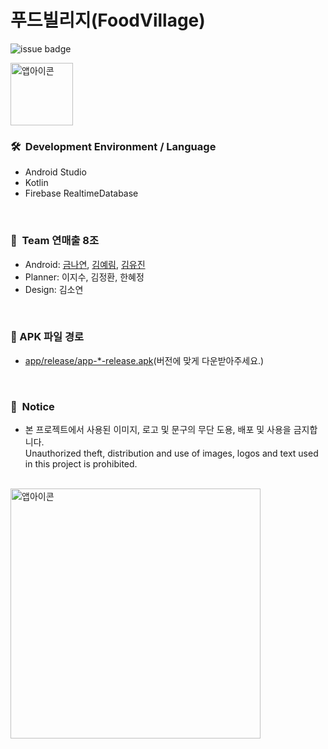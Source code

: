 # 푸드빌리지(FoodVillage)
![issue badge](https://img.shields.io/badge/platform-Android-brightgreen)

<img width="100" alt="앱아이콘" src="https://user-images.githubusercontent.com/52696359/143649389-4fb99468-d98e-4467-9a97-9681d7153218.png">  

### 🛠&nbsp;&nbsp;Development Environment / Language
- Android Studio
- Kotlin
- Firebase RealtimeDatabase
<br/>

### 👥&nbsp;&nbsp;Team 연매출 8조
- Android: [금나연](https://github.com/NayeonKeum), [김예림](https://github.com/aerimforest), [김유진](https://github.com/yujinkimmn)
- Planner: 이지수, 김정환, 한혜정
- Design: 김소연
<br/>

### 🔗 APK 파일 경로
- [app/release/app-*-release.apk](https://github.com/KUSITMS-Official/24th_DemoDay_FoodVillage_8/tree/master/app/release)(버전에 맞게 다운받아주세요.)

<br/>

### 🔐&nbsp;&nbsp;Notice
- 본 프로젝트에서 사용된 이미지, 로고 및 문구의 무단 도용, 배포 및 사용을 금지합니다.  
  Unauthorized theft, distribution and use of images, logos and text used in this project is prohibited.  
<br/>

<img width="400" alt="앱아이콘" src="https://user-images.githubusercontent.com/52696359/143640048-30896948-c34f-4fae-84c2-3fe992271d39.png">  
